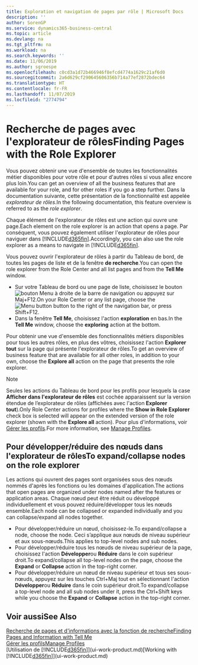 ```yaml
---
title: Exploration et navigation de pages par rôle | Microsoft Docs
description: ''
author: SorenGP
ms.service: dynamics365-business-central
ms.topic: article
ms.devlang: na
ms.tgt_pltfrm: na
ms.workload: na
ms.search.keywords: ''
ms.date: 11/06/2019
ms.author: sgroespe
ms.openlocfilehash: c0cd3a1d72b466946f8efcd4774a1629c21af6d0
ms.sourcegitcommit: 2a6d629cf290645606356b714a77ef2872bdec64
ms.translationtype: HT
ms.contentlocale: fr-FR
ms.lasthandoff: 11/07/2019
ms.locfileid: "2774794"
---
```

# <a name="finding-pages-with-the-role-explorer"></a><span data-ttu-id="7a92d-102">Recherche de pages avec l'explorateur de rôles</span><span class="sxs-lookup"><span data-stu-id="7a92d-102">Finding Pages with the Role Explorer</span></span>
<span data-ttu-id="7a92d-103">Vous pouvez obtenir une vue d'ensemble de toutes les fonctionnalités métier disponibles pour votre rôle et pour d'autres rôles si vous allez encore plus loin.</span><span class="sxs-lookup"><span data-stu-id="7a92d-103">You can get an overview of all the business features that are available for your role, and for other roles if you go a step further.</span></span> <span data-ttu-id="7a92d-104">Dans la documentation suivante, cette présentation de la fonctionnalité est appelée *explorateur de rôles*.</span><span class="sxs-lookup"><span data-stu-id="7a92d-104">In the following documentation, this feature overview is referred to as the *role explorer*.</span></span>

<span data-ttu-id="7a92d-105">Chaque élément de l'explorateur de rôles est une action qui ouvre une page.</span><span class="sxs-lookup"><span data-stu-id="7a92d-105">Each element on the role explorer is an action that opens a page.</span></span> <span data-ttu-id="7a92d-106">Par conséquent, vous pouvez également utiliser l'explorateur de rôles pour naviguer dans [!INCLUDE[d365fin](includes/d365fin_md.md)].</span><span class="sxs-lookup"><span data-stu-id="7a92d-106">Accordingly, you can also use the role explorer as a means to navigate in [!INCLUDE[d365fin](includes/d365fin_md.md)].</span></span>

<span data-ttu-id="7a92d-107">Vous pouvez ouvrir l'explorateur de rôles à partir du Tableau de bord, de toutes les pages de liste et de la fenêtre **de recherche**.</span><span class="sxs-lookup"><span data-stu-id="7a92d-107">You can open the role explorer from the Role Center and all list pages and from the **Tell Me** window.</span></span>

- <span data-ttu-id="7a92d-108">Sur votre Tableau de bord ou une page de liste, choisissez le bouton ![bouton Menu](media/ui_menu_button.png "Bouton Menu") à droite de la barre de navigation ou appuyez sur Maj+F12.</span><span class="sxs-lookup"><span data-stu-id="7a92d-108">On your Role Center or any list page, choose the ![Menu button](media/ui_menu_button.png "Menu button") button to the right of the navigation bar, or press Shift+F12.</span></span>
- <span data-ttu-id="7a92d-109">Dans la fenêtre **Tell Me**, choisissez l'action **exploration** en bas.</span><span class="sxs-lookup"><span data-stu-id="7a92d-109">In the **Tell Me** window, choose the **exploring** action at the bottom.</span></span>

<span data-ttu-id="7a92d-110">Pour obtenir une vue d'ensemble des fonctionnalités métiers disponibles pour tous les autres rôles, en plus des vôtres, choisissez l'action **Explorer tout** sur la page qui présente l'explorateur de rôles.</span><span class="sxs-lookup"><span data-stu-id="7a92d-110">To get an overview of business feature that are available for all other roles, in addition to your own, choose the **Explore all** action on the page that presents the role explorer.</span></span>

> [!NOTE]
> <span data-ttu-id="7a92d-111">Seules les actions du Tableau de bord pour les profils pour lesquels la case **Afficher dans l'explorateur de rôles** est cochée apparaissent sur la version étendue de l’explorateur de rôles (affichées avec l'action **Explorer tout**).</span><span class="sxs-lookup"><span data-stu-id="7a92d-111">Only Role Center actions for profiles where the **Show in Role Explorer** check box is selected will appear on the extended version of the role explorer (shown with the **Explore all** action).</span></span> <span data-ttu-id="7a92d-112">Pour plus d'informations, voir [Gérer les profils](admin-users-profiles-roles.md).</span><span class="sxs-lookup"><span data-stu-id="7a92d-112">For more information, see [Manage Profiles](admin-users-profiles-roles.md).</span></span>

## <a name="to-expandcollapse-nodes-on-the-role-explorer"></a><span data-ttu-id="7a92d-113">Pour développer/réduire des nœuds dans l'explorateur de rôles</span><span class="sxs-lookup"><span data-stu-id="7a92d-113">To expand/collapse nodes on the role explorer</span></span>
<span data-ttu-id="7a92d-114">Les actions qui ouvrent des pages sont organisées sous des nœuds nommés d'après les fonctions ou les domaines d'application.</span><span class="sxs-lookup"><span data-stu-id="7a92d-114">The actions that open pages are organized under nodes named after the features or application areas.</span></span> <span data-ttu-id="7a92d-115">Chaque nœud peut être réduit ou développé individuellement et vous pouvez réduire/développer tous les nœuds ensemble.</span><span class="sxs-lookup"><span data-stu-id="7a92d-115">Each node can be collapsed or expanded individually and you can collapse/expand all nodes together.</span></span>

- <span data-ttu-id="7a92d-116">Pour développer/réduire un nœud, choisissez-le.</span><span class="sxs-lookup"><span data-stu-id="7a92d-116">To expand/collapse a node, choose the node.</span></span> <span data-ttu-id="7a92d-117">Ceci s’applique aux nœuds de niveau supérieur et aux sous-nœuds.</span><span class="sxs-lookup"><span data-stu-id="7a92d-117">This applies to top-level nodes and sub nodes.</span></span>
- <span data-ttu-id="7a92d-118">Pour développer/réduire tous les nœuds de niveau supérieur de la page, choisissez l'action **Développer**ou **Réduire** dans le coin supérieur droit.</span><span class="sxs-lookup"><span data-stu-id="7a92d-118">To expand/collapse all top-level nodes on the page, choose the **Expand** or **Collapse** action in the top-right corner.</span></span>
- <span data-ttu-id="7a92d-119">Pour développer/réduire un nœud de niveau supérieur et tous ses sous-nœuds, appuyez sur les touches Ctrl+Maj tout en sélectionnant l'action **Développer**ou **Réduire** dans le coin supérieur droit.</span><span class="sxs-lookup"><span data-stu-id="7a92d-119">To expand/collapse a top-level node and all sub nodes under it, press the Ctrl+Shift keys while you choose the **Expand** or **Collapse** action in the top-right corner.</span></span>

## <a name="see-also"></a><span data-ttu-id="7a92d-120">Voir aussi</span><span class="sxs-lookup"><span data-stu-id="7a92d-120">See Also</span></span>
[<span data-ttu-id="7a92d-121">Recherche de pages et d'informations avec la fonction de recherche</span><span class="sxs-lookup"><span data-stu-id="7a92d-121">Finding Pages and Information with Tell Me</span></span>](ui-search.md)  
[<span data-ttu-id="7a92d-122">Gérer les profils</span><span class="sxs-lookup"><span data-stu-id="7a92d-122">Manage Profiles</span></span>](admin-users-profiles-roles.md)  
<span data-ttu-id="7a92d-123">[Utilisation de [!INCLUDE[d365fin](includes/d365fin_md.md)]](ui-work-product.md)</span><span class="sxs-lookup"><span data-stu-id="7a92d-123">[Working with [!INCLUDE[d365fin](includes/d365fin_md.md)]](ui-work-product.md)</span></span>
